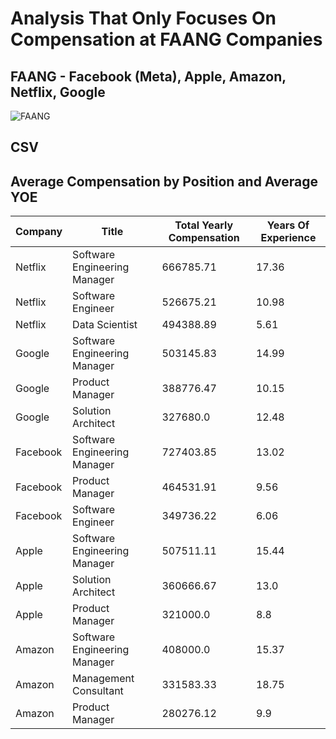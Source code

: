 # Analysis That Only Focuses On Compensation at FAANG Companies
## FAANG - Facebook (Meta), Apple, Amazon, Netflix, Google
![FAANG](https://imageio.forbes.com/specials-images/imageserve/5da63b70db40260006202a39/faangs/960x0.jpg?fit=bounds&format=jpg&width=600)


## CSV

## Average Compensation by Position and Average YOE

| Company | Title | Total Yearly Compensation | Years Of Experience |
|------- | ----- | ------------------------- |-------------------|
| Netflix |Software Engineering Manager|666785.71 |	17.36 |
| Netflix | Software Engineer |526675.21|10.98|
| Netflix|	Data Scientist|	494388.89|	5.61|
|Google|	Software Engineering Manager|	503145.83|	14.99|
|Google	|Product Manager|	388776.47	|10.15|
|Google|	Solution Architect|	327680.0	|12.48|
|Facebook|	Software Engineering Manager	|727403.85	|13.02|
|Facebook|	Product Manager	|464531.91|	9.56|
|Facebook|	Software Engineer|	349736.22|	6.06|
|Apple	|Software Engineering Manager	|507511.11	|15.44|
|Apple|	Solution Architect|	360666.67|	13.0|
|Apple|	Product Manager	|321000.0|	8.8|
|Amazon	|Software Engineering Manager|	408000.0|	15.37|
|Amazon| Management Consultant	|331583.33	|18.75|
|Amazon	|Product Manager|	280276.12|	9.9|
